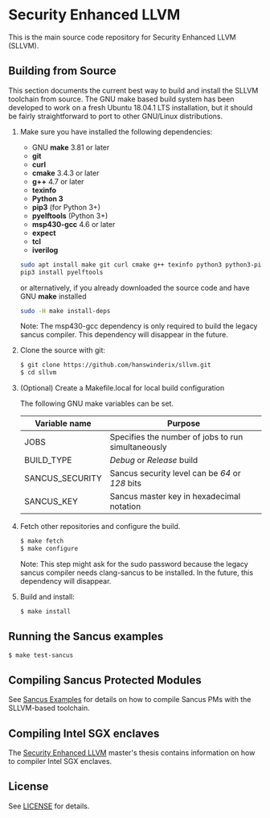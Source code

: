 # Security Enhanced LLVM

This is the main source code repository for Security Enhanced LLVM (SLLVM).

## Building from Source

This section documents the current best way to build and install the SLLVM
toolchain from source. The GNU make based build system has been developed to 
work on a fresh Ubuntu 18.04.1 LTS installation, but it should be fairly 
straightforward to port to other GNU/Linux distributions.

1. Make sure you have installed the following dependencies:

   * GNU **make** 3.81 or later
   * **git**
   * **curl**
   * **cmake** 3.4.3 or later
   * **g++** 4.7 or later
   * **texinfo**
   * **Python 3**
   * **pip3** (for Python 3+)
   * **pyelftools** (Python 3+)
   * **msp430-gcc** 4.6 or later
   * **expect**
   * **tcl**
   * **iverilog**

   ```sh
   sudo apt install make git curl cmake g++ texinfo python3 python3-pip gcc-msp430 expect tcl iverilog
   pip3 install pyelftools
   ```

   or alternatively, if you already downloaded the source code and have GNU 
   **make** installed

   ```sh
   sudo -H make install-deps
   ```

   Note: The msp430-gcc dependency is only required to build the legacy sancus
   compiler. This dependency will disappear in the future.

2. Clone the source with git:

   ```sh
   $ git clone https://github.com/hanswinderix/sllvm.git
   $ cd sllvm
   ```

3. (Optional) Create a Makefile.local for local build configuration

   The following GNU make variables can be set.
   
   | Variable name    | Purpose                                            |
   |------------------|----------------------------------------------------|
   | JOBS             | Specifies the number of jobs to run simultaneously |
   | BUILD\_TYPE      | *Debug* or *Release* build                         |
   | SANCUS\_SECURITY | Sancus security level can be *64* or *128* bits    |
   | SANCUS\_KEY      | Sancus master key in hexadecimal notation          |

4. Fetch other repositories and configure the build. 

   ```sh
   $ make fetch
   $ make configure
   ```
   
   Note: This step might ask for the sudo password because the legacy sancus 
   compiler needs clang-sancus to be installed. In the future, this dependency 
   will disappear.

5. Build and install:

   ```sh
   $ make install
   ```

## Running the Sancus examples

   ```sh
   $ make test-sancus
   ```

## Compiling Sancus Protected Modules

See [Sancus Examples](https://github.com/sancus-pma/sancus-examples) for 
details on how to compile Sancus PMs with the SLLVM-based toolchain.

## Compiling Intel SGX enclaves

The [Security Enhanced LLVM](https://distrinet.cs.kuleuven.be/software/sancus/publications/winderix18thesis.pdf) master's thesis contains information on how
to compiler Intel SGX enclaves.

## License

See [LICENSE](LICENSE) for details.
